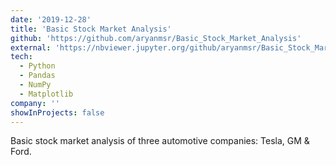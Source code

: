 ```yaml
---
date: '2019-12-28'
title: 'Basic Stock Market Analysis'
github: 'https://github.com/aryanmsr/Basic_Stock_Market_Analysis'
external: 'https://nbviewer.jupyter.org/github/aryanmsr/Basic_Stock_Market_Analysis/blob/main/Stock_Market_Analysis.ipynb'
tech:
  - Python
  - Pandas
  - NumPy
  - Matplotlib
company: ''
showInProjects: false
---
```


Basic stock market analysis of three automotive companies: Tesla, GM & Ford.
